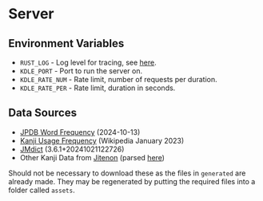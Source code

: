 # Server

## Environment Variables

- `RUST_LOG` - Log level for tracing, see [here](https://docs.rs/tracing-core/latest/tracing_core/metadata/struct.Level.html#implementations).
- `KDLE_PORT` - Port to run the server on.
- `KDLE_RATE_NUM` - Rate limit, number of requests per duration.
- `KDLE_RATE_PER` - Rate limit, duration in seconds.

## Data Sources

- [JPDB Word Frequency](https://github.com/Kuuuube/yomitan-dictionaries) (2024-10-13)
- [Kanji Usage Frequency](https://scriptin.github.io/kanji-frequency/) (Wikipedia January 2023)
- [JMdict](https://github.com/scriptin/jmdict-simplified) (3.6.1+20241021122726)
- Other Kanji Data from [Jitenon](https://kanji.jitenon.jp/) (parsed [here](https://github.com/MarvNC/yomitan-dictionaries?tab=readme-ov-file#kanji-jitenon-online))

Should not be necessary to download these as the files in `generated` are already made. They may be regenerated by putting the required files into a folder called `assets`.
